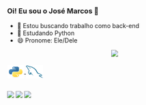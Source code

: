 ### Oi! Eu sou o José Marcos 👋

- 🔭 Estou buscando trabalho como back-end
- 🌱 Estudando Python 
- 😄 Pronome: Ele/Dele

<div align="center">
  <a href="https://github.com/Jose-Alves">
  <img height="180em" src="https://github-readme-stats.vercel.app/api?username=Alves-Jose&show_icons=true&theme=dracula&include_all_commits=true&count_private=true"/>
</div>

<div style="display: inline_block"><br>
  <img align="center" alt="Jose-Python" height="30" width="40" src="https://raw.githubusercontent.com/devicons/devicon/master/icons/python/python-original.svg">
  <img align="center" alt="Jose-Csharp" height="30" width="40" src="https://raw.githubusercontent.com/devicons/devicon/master/icons/mysql/mysql-original.svg">

##

<div> 
  <a href="https://instagram.com/ilovemyhavaianas_" target="_blank"><img src="https://img.shields.io/badge/-Instagram-%23E4405F?style=for-the-badge&logo=instagram&logoColor=white" target="_blank"></a>
  <a href = "mailto:josemarcos8133@gmail.com"><img src="https://img.shields.io/badge/Gmail-D14836?style=for-the-badge&logo=gmail&logoColor=white" target="_blank"></a>
  <a href="https://www.linkedin.com/in/https://www.linkedin.com/in/josemarcos81/" target="_blank"><img src="https://img.shields.io/badge/LinkedIn-0077B5?style=for-the-badge&logo=linkedin&logoColor=white"></a> 
 
 
</div>

